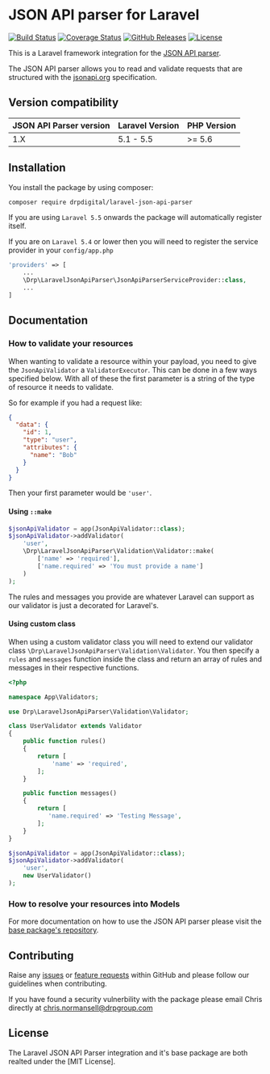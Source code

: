 # JSON API parser for Laravel

[![Build Status](https://travis-ci.org/drpdigital/laravel-json-api-parser.svg?branch=master)](https://travis-ci.org/drpdigital/laravel-json-api-parser)
[![Coverage Status](https://coveralls.io/repos/github/drpdigital/laravel-json-api-parser/badge.svg)](https://coveralls.io/github/drpdigital/laravel-json-api-parser)
[![GitHub Releases](https://img.shields.io/github/release/drpdigital/laravel-json-api-parser.svg)](https://github.com/drpdigital/laravel-json-api-parser)
[![License](https://img.shields.io/badge/license-MIT-brightgreen.svg)](https://github.com/drpdigital/laravel-json-api-parser/blob/master/LICENSE)

This is a Laravel framework integration for the [JSON API parser](https://github.com/drpdigital/json-api-parser).

The JSON API parser allows you to read and validate requests that are structured with the [jsonapi.org](https://jsonapi.org) specification.

## Version compatibility
| JSON API Parser version | Laravel Version  | PHP Version |
| ----------------------- | -----------------| ----------- |
| 1.X                     | 5.1 - 5.5        | >= 5.6       |

## Installation

You install the package by using composer:

```bash
composer require drpdigital/laravel-json-api-parser
```

If you are using `Laravel 5.5` onwards the package will automatically register itself.

If you are on `Laravel 5.4` or lower then you will need to register the service provider in your `config/app.php`
```php
'providers' => [
    ...
    \Drp\LaravelJsonApiParser\JsonApiParserServiceProvider::class,
    ...
]
```

## Documentation

### How to validate your resources
When wanting to validate a resource within your payload, you need to give the `JsonApiValidator` a `ValidatorExecutor`.
This can be done in a few ways specified below. With all of these the first parameter is a string of the type of resource it needs to validate.

So for example if you had a request like:

```json
{
  "data": {
    "id": 1,
    "type": "user",
    "attributes": {
      "name": "Bob"
    }
  }
}
```

Then your first parameter would be `'user'`.

#### Using `::make`

```php
$jsonApiValidator = app(JsonApiValidator::class);
$jsonApiValidator->addValidator(
    'user',
    \Drp\LaravelJsonApiParser\Validation\Validator::make(
        ['name' => 'required'],
        ['name.required' => 'You must provide a name']
    )
);
```

The rules and messages you provide are whatever Laravel can support as our validator is just a decorated for Laravel's.

#### Using custom class
When using a custom validator class you will need to extend our validator class `\Drp\LaravelJsonApiParser\Validation\Validator`.
You then specify a `rules` and `messages` function inside the class and return an array of rules and messages in their respective functions.

```php
<?php

namespace App\Validators;

use Drp\LaravelJsonApiParser\Validation\Validator;

class UserValidator extends Validator
{
    public function rules()
    {
        return [
            'name' => 'required',
        ];
    }

    public function messages()
    {
        return [
           'name.required' => 'Testing Message',
        ];
    }
}
```

```php
$jsonApiValidator = app(JsonApiValidator::class);
$jsonApiValidator->addValidator(
    'user',
    new UserValidator()
);
```

### How to resolve your resources into Models

For more documentation on how to use the JSON API parser please visit the [base package's repository](https://github.com/drpdigital/json-api-parser).

## Contributing
Raise any [issues](https://github.com/drpdigital/laravel-json-api-parser/issues) or [feature requests](https://github.com/drpdigital/laravel-json-api-parser/pulls) within GitHub and please follow our guidelines when contributing.

If you have found a security vulnerbility with the package please email Chris directly at [chris.normansell@drpgroup.com](mailto:chris.normansell@drpgroup.com)

## License
The Laravel JSON API Parser integration and it's base package are both realted under the [MIT License].
